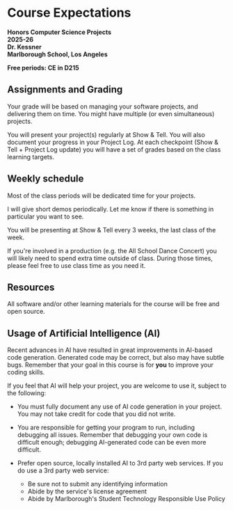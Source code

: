 # Course Expectations

__Honors Computer Science Projects__  
__2025-26__  
__Dr. Kessner__  
__Marlborough School, Los Angeles__  

__Free periods: CE in D215__


## Assignments and Grading

Your grade will be based on managing your software projects, and delivering
them on time.  You might have multiple (or even simultaneous) projects.

You will present your project(s) regularly at Show & Tell.  You will also
document your progress in your Project Log.  At each checkpoint (Show & Tell +
Project Log update) you will have a set of grades based on the class learning
targets.

## Weekly schedule

Most of the class periods will be dedicated time for your projects.

I will give short demos periodically.  Let me know if there is something in
particular you want to see.

You will be presenting at Show & Tell every 3 weeks, the last class of the week.

If you're involved in a production (e.g. the All School Dance Concert) you will
likely need to spend extra time outside of class.  During those times, please
feel free to use class time as you need it.

## Resources

All software and/or other learning materials for the course will be free and
open source.

## Usage of Artificial Intelligence (AI)

Recent advances in AI have resulted in great improvements in AI-based code
generation.  Generated code may be correct, but also may have subtle bugs.
Remember that your goal in this course is for __you__ to improve your coding
skills.  

If you feel that AI will help your project, you are welcome to use it, subject
to the following:

- You must fully document any use of AI code generation in your project.  You
  may not take credit for code that you did not write.

- You are responsible for getting your program to run, including debugging all
  issues.  Remember that debugging your own code is difficult enough; debugging
  AI-generated code can be even more difficult.

- Prefer open source, locally installed AI to 3rd party web services.
  If you do use a 3rd party web service:
    - Be sure not to submit any identifying information
    - Abide by the service's license agreement
    - Abide by Marlborough's Student Technology Responsible Use Policy

